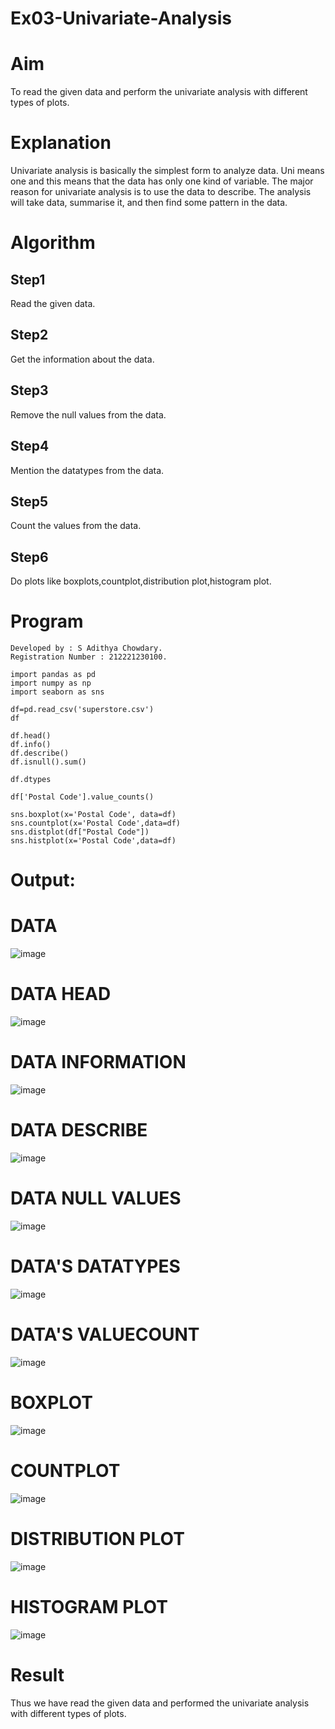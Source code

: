 # Ex03-Univariate-Analysis

# Aim
To read the given data and perform the univariate analysis with different types of plots.
 
# Explanation
Univariate analysis is basically the simplest form to analyze data. Uni means one and this means that the data has only one kind of variable. The major reason for univariate analysis is to use the data to describe. The analysis will take data, summarise it, and then find some pattern in the data.
    
# Algorithm

## Step1
Read the given data.
    
## Step2
Get the information about the data.
    
## Step3
Remove the null values from the data.

## Step4
Mention the datatypes from the data.
    
## Step5
Count the values from the data.
    
## Step6
Do plots like boxplots,countplot,distribution plot,histogram plot.
    
# Program
```
Developed by : S Adithya Chowdary.
Registration Number : 212221230100.
```
```
import pandas as pd
import numpy as np
import seaborn as sns

df=pd.read_csv('superstore.csv')
df

df.head()
df.info()
df.describe()
df.isnull().sum()

df.dtypes

df['Postal Code'].value_counts()

sns.boxplot(x='Postal Code', data=df)
sns.countplot(x='Postal Code',data=df)
sns.distplot(df["Postal Code"])
sns.histplot(x='Postal Code',data=df)
```

# Output:

# DATA

![image](https://user-images.githubusercontent.com/93427248/203040842-653b1f06-49ac-456f-bdb5-c5119cd60a11.png)
 
# DATA HEAD

![image](https://user-images.githubusercontent.com/93427248/203040882-54758445-8c9d-4776-807f-10512b5d974f.png)

# DATA INFORMATION

![image](https://user-images.githubusercontent.com/93427248/203040921-9dee42d6-fac5-44aa-b2de-6f25a6a4788c.png)

# DATA DESCRIBE

![image](https://user-images.githubusercontent.com/93427248/203040963-8baea588-5a6e-458a-9301-eed45a355492.png)

# DATA NULL VALUES

![image](https://user-images.githubusercontent.com/93427248/203041024-a167ffd2-cece-40d3-b50c-e5c1abbefb78.png)

# DATA'S DATATYPES

![image](https://user-images.githubusercontent.com/93427248/203041070-f963bb21-8768-4c1d-90da-fe0f5c6388ce.png)

# DATA'S VALUECOUNT
![image](https://user-images.githubusercontent.com/93427248/203041773-c8c71414-ba78-4b7f-87e8-3cc5229f248e.png)



# BOXPLOT
![image](https://user-images.githubusercontent.com/93427248/203041100-390742d8-5c0f-4740-80ab-f55d6f8927f4.png)



# COUNTPLOT
![image](https://user-images.githubusercontent.com/93427248/203041136-6ca60951-fd86-42d3-8c7f-19bb5018473a.png)


# DISTRIBUTION PLOT
![image](https://user-images.githubusercontent.com/93427248/203041162-19362d65-9774-46d5-aa78-a1c1a2b53df2.png)



# HISTOGRAM PLOT

![image](https://user-images.githubusercontent.com/93427248/203041205-4385c730-b18a-462c-9e50-fbba96f2ce2d.png)
# Result
Thus we have read the given data and performed the univariate analysis with different types of plots.
